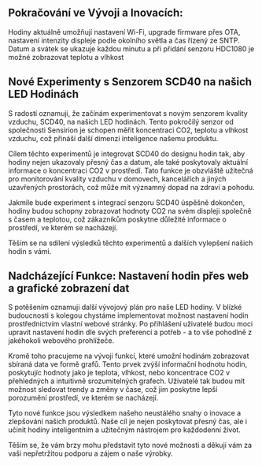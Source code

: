 ## Pokračování ve Vývoji a Inovacích:
Hodiny aktuálně umožňují nastavení Wi-Fi, upgrade firmware přes OTA, nastavení intenzity displeje podle okolního světla a čas řízený ze SNTP. Datum a svátek se ukazuje každou minutu a při přidání senzoru HDC1080 je možné zobrazovat teplotu a vlhkost

## Nové Experimenty s Senzorem SCD40 na našich LED Hodinách

S radostí oznamuji, že začínám experimentovat s novým senzorem kvality vzduchu, SCD40, na našich LED hodinách. Tento pokročilý senzor od společnosti Sensirion je schopen měřit koncentraci CO2, teplotu a vlhkost vzduchu, což přináší další dimenzi inteligence našemu produktu.

Cílem těchto experimentů je integrovat SCD40 do designu hodin tak, aby hodiny nejen ukazovaly přesný čas a datum, ale také poskytovaly aktuální informace o koncentraci CO2 v prostředí. Tato funkce je obzvláště užitečná pro monitorování kvality vzduchu v domovech, kancelářích a jiných uzavřených prostorách, což může mít významný dopad na zdraví a pohodu.

Jakmile bude experiment s integrací senzoru SCD40 úspěšně dokončen, hodiny budou schopny zobrazovat hodnoty CO2 na svém displeji společně s časem a teplotou, což zákazníkům poskytne důležité informace o prostředí, ve kterém se nacházejí.

Těším se na sdílení výsledků těchto experimentů a dalších vylepšení našich hodin s vámi.

## Nadcházející Funkce: Nastavení hodin přes web a grafické zobrazení dat

S potěšením oznamuji další vývojový plán pro naše LED hodiny. V blízké budoucnosti s kolegou chystáme implementovat možnost nastavení hodin prostřednictvím vlastní webové stránky. Po přihlášení uživatelé budou moci upravit nastavení hodin dle svých preferencí a potřeb - a to vše pohodlně z jakéhokoli webového prohlížeče.

Kromě toho pracujeme na vývoji funkcí, které umožní hodinám zobrazovat sbíraná data ve formě grafů. Tento prvek zvýší informační hodnotu hodin, poskytujíc hodnoty jako je teplota, vlhkost, nebo koncentrace CO2 v přehledných a intuitivně srozumitelných grafech. Uživatelé tak budou mít možnost sledovat trendy a změny v čase, což jim poskytne lepší porozumění prostředí, ve kterém se nacházejí.

Tyto nové funkce jsou výsledkem našeho neustálého snahy o inovace a zlepšování našich produktů. Naše cíl je nejen poskytovat přesný čas, ale i učinit hodiny inteligentním a užitečným nástrojem pro každodenní život.

Těším se, že vám brzy mohu představit tyto nové možnosti a děkuji vám za vaši nepřetržitou podporu a zájem o naše výrobky.
